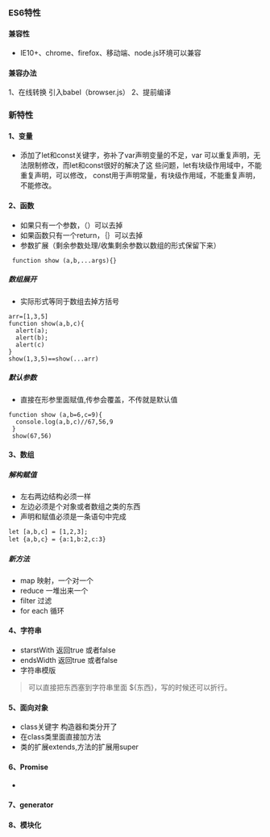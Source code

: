 ### ES6特性
#### 兼容性
* IE10+、chrome、firefox、移动端、node.js环境可以兼容
#### 兼容办法
1、在线转换
引入babel（browser.js）
2、提前编译  
### 新特性
#### 1、变量
* 添加了let和const关键字，弥补了var声明变量的不足，var
可以重复声明，无法限制修改，而let和const很好的解决了这
些问题，let有块级作用域中，不能重复声明，可以修改，
const用于声明常量，有块级作用域，不能重复声明，不能修改。
#### 2、函数
* 如果只有一个参数，（）可以去掉
* 如果函数只有一个return，｛｝可以去掉
* 参数扩展（剩余参数处理/收集剩余参数以数组的形式保留下来）
```
 function show (a,b,...args){}
```
##### 数组展开
* 实际形式等同于数组去掉方括号
```
arr=[1,3,5]
function show(a,b,c){
  alert(a);
  alert(b);
  alert(c)
}
show(1,3,5)==show(...arr)
```
##### 默认参数
* 直接在形参里面赋值,传参会覆盖，不传就是默认值
```
function show (a,b=6,c=9){
  console.log(a,b,c)//67,56,9
 }
 show(67,56)
```
#### 3、数组
##### 解构赋值
* 左右两边结构必须一样
* 左边必须是个对象或者数组之类的东西
* 声明和赋值必须是一条语句中完成 
```example.html
let [a,b,c] = [1,2,3];
let {a,b,c} = {a:1,b:2,c:3}

```
##### 新方法
* map       映射，一个对一个
* reduce    一堆出来一个
* filter    过滤
* for each  循环

#### 4、字符串
* starstWith   返回true 或者false
* endsWidth    返回true 或者false
* 字符串模版  
> 可以直接把东西塞到字符串里面  ${东西}，写的时候还可以折行。
#### 5、面向对象
* class关键字 构造器和类分开了
* 在class类里面直接加方法
* 类的扩展extends,方法的扩展用super
#### 6、Promise
*
#### 7、generator
#### 8、模块化

